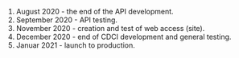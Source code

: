 1. August 2020 - the end of the API development.
2. September 2020 - API testing.
3. November 2020 - creation and test of web access (site).
4. December 2020 - end of CDCI development and general testing.
5. Januar 2021 - launch to production.